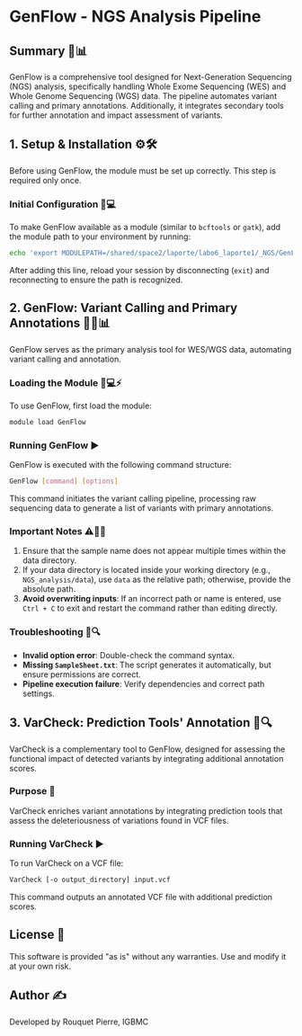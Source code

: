 # GenFlow - NGS Analysis Pipeline

## Summary 🚀📊

GenFlow is a comprehensive tool designed for Next-Generation Sequencing (NGS) analysis, specifically handling Whole Exome Sequencing (WES) and Whole Genome Sequencing (WGS) data. The pipeline automates variant calling and primary annotations. Additionally, it integrates secondary tools for further annotation and impact assessment of variants.

## 1. Setup & Installation ⚙️🛠️

Before using GenFlow, the module must be set up correctly. This step is required only once.

### Initial Configuration 📑💻

To make GenFlow available as a module (similar to `bcftools` or `gatk`), add the module path to your environment by running:

```bash
echo 'export MODULEPATH=/shared/space2/laporte/labo6_laporte1/_NGS/GenFlow/modulefiles:$MODULEPATH' >> ~/.bashrc
```

After adding this line, reload your session by disconnecting (`exit`) and reconnecting to ensure the path is recognized.

## 2. GenFlow: Variant Calling and Primary Annotations 🧪🔬📊

GenFlow serves as the primary analysis tool for WES/WGS data, automating variant calling and annotation.

### Loading the Module 📂💻⚡

To use GenFlow, first load the module:

```bash
module load GenFlow
```

### Running GenFlow ▶️

GenFlow is executed with the following command structure:

```bash
GenFlow [command] [options]
```

This command initiates the variant calling pipeline, processing raw sequencing data to generate a list of variants with primary annotations.

### Important Notes ⚠️📝✅

1. Ensure that the sample name does not appear multiple times within the data directory.
2. If your data directory is located inside your working directory (e.g., `NGS_analysis/data`), use `data` as the relative path; otherwise, provide the absolute path.
3. **Avoid overwriting inputs**: If an incorrect path or name is entered, use `Ctrl + C` to exit and restart the command rather than editing directly.

### Troubleshooting 🛑🔍

- **Invalid option error**: Double-check the command syntax.
- **Missing `SampleSheet.txt`**: The script generates it automatically, but ensure permissions are correct.
- **Pipeline execution failure**: Verify dependencies and correct path settings.

## 3. VarCheck: Prediction Tools' Annotation 🧬🔍

VarCheck is a complementary tool to GenFlow, designed for assessing the functional impact of detected variants by integrating additional annotation scores.

### Purpose 🎯

VarCheck enriches variant annotations by integrating prediction tools that assess the deleteriousness of variations found in VCF files.

### Running VarCheck ▶️

To run VarCheck on a VCF file:

```bash
VarCheck [-o output_directory] input.vcf
```

This command outputs an annotated VCF file with additional prediction scores.

## License 📜

This software is provided "as is" without any warranties. Use and modify it at your own risk.

## Author ✍️

Developed by Rouquet Pierre, IGBMC

